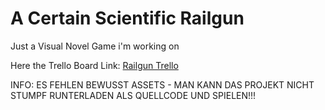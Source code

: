 # A Certain Scientific Railgun
 Just a Visual Novel Game i'm working on

Here the Trello Board Link: [Railgun Trello](https://trello.com/b/dfHPlqPV)

INFO: ES FEHLEN BEWUSST ASSETS - MAN KANN DAS PROJEKT NICHT STUMPF RUNTERLADEN ALS QUELLCODE UND SPIELEN!!!
